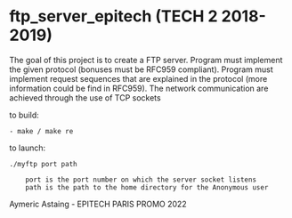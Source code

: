 # ftp_server_epitech (TECH 2 2018-2019)

The goal of this project is to create a FTP server.
Program must implement the given protocol (bonuses must be RFC959 compliant).
Program must implement request sequences that are explained in the protocol (more information could be
find in RFC959).
The network communication are achieved through the use of TCP sockets

to build:
    
    - make / make re
    
to launch:

    ./myftp port path
    
        port is the port number on which the server socket listens
        path is the path to the home directory for the Anonymous user
    
Aymeric Astaing - EPITECH PARIS PROMO 2022
